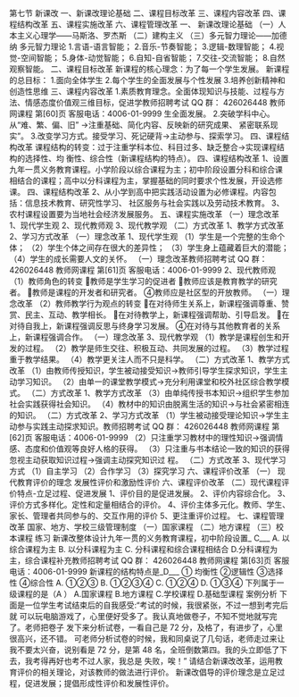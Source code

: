 
第七节 新课改
一、新课改理论基础
二、课程目标改革
三、课程内容改革
四、课程结构改革
五、课程实施改革
六、课程管理改革
一、 新课改理论基础
（一）人本主义心理学——马斯洛、罗杰斯
（二）建构主义
（三）多元智力理论——加德纳
多元智力理论
1.言语-语言智能；
2.音乐-节奏智能；
3.逻辑-数理智能；
4.视觉-空间智能；
5.身体-动觉智能；
6.自知-自省智能；
7.交往-交流智能；
8.自然观察智能。
二、课程目标改革
新课程的核心理念：为了每一个学生发展。
新课程的总目标：
1.面向全体学生
2.每个学生的全面发展与个性发展
3.培养创新精神和创造性思维
三、课程内容改革
1.素质教育理念。全面体现知识与技能、过程与方法、情感态度价值观三维目标，促进学教师招聘考试 QQ 群： 426026448
教师网课程 第[60]页 客服电话：4006-01-9999
生全面发展。
2.突破学科中心。从“难、繁、偏、旧” →注重基础、简化内容、反映新的研究成果、
紧密联系现实”。
3.改变学习方式。接受学习、死记硬背→主动参与、探索学习。
四、课程结构改革
课程结构的转变：过于注重学科本位、科目过多、缺乏整合→实现课程结构的选择性、均
衡性、综合性（新课程结构的特点）。
四、课程结构改革
1、设置九年一贯义务教育课程。小学阶段以综合课程为主；初中阶段设置分科和综合课
相结合的课程；高中以分科课程为主，掌握基础的同时要求个性发展，开设选修课。
四、课程结构改革
2、从小学到高中把实践活动设置为必修课程。内容包括：信息技术教育、研究性学习、
社区服务与社会实践以及劳动技术教育。
3、农村课程设置要为当地社会经济发展服务。
五、课程实施改革
（一）理念改革
1、现代学生观
2、现代教师观
3、现代教学观
（二）方式改革
1、教学方式改革
2、学习方式改革
（一）理念改革
1、现代学生观
（1）学生是一个完整的生命个体；
（2）学生个体之间存在很大的差异性；
（3）学生身上蕴藏着巨大的潜能；
（4）学生的成长需要人文的关怀。
（一）理念改革教师招聘考试 QQ 群： 426026448
教师网课程 第[61]页 客服电话：4006-01-9999
2、现代教师观
（1）教师角色的转变
教师是学生学习的促进者
教师应该是教育教学的研究者。
教师是课程的开发者和研究者。
④教师应是社区型的开放教师。
（一）理念改革
（2）教师教学行为观点的转变
在对待师生关系上，新课程强调尊重、赞赏、民主、互动、教学相长。
在对待教学上，新课程强调帮助、引导启发。
在对待自我上，新课程强调反思与终身学习发展。
④在对待与其他教育者的关系上，新课程强调合作。
（一）理念改革
3、现代教学观
（1）教学是课程创生和开发的过程。
（2）教学是师生交往、积极互动、共同发展的过程。
（3）教学过程重于教学结果。
（4）教学更关注人而不只是科学。
（二）方式改革
1、教学方式改革
（1）由教师传授知识，学生被动接受知识→教师引导学生探求知识，学生主动学习知识。
（2）由单一的课堂教学模式→充分利用课堂和校外社区综合教学模式。
（二）方式改革
1、教学方式改革
（3）由单纯传授书本知识→组织学生参加社会实践获得社会知识。
（4）教材中的知识由脱离生活的知识→与社会紧密相连的知识。
（二）方式改革
2、学习方式改革
（1）学生被动接受理论知识→学生主动参与实践主动探求知识。教师招聘考试 QQ 群： 426026448
教师网课程 第[62]页 客服电话：4006-01-9999
（2）只注重学习教材中的理性知识→强调情感、态度和价值观等良好人格的获得。
（3）只注重与书本结论一致的知识的获得忽视主动获取知识过程→强调主动探究知识过
程。
（二）方式改革
3、现代学习方式
（1）自主学习
（2）合作学习
（3）探究学习
六、课程评价改革
（一） 现代教育评价的理念
发展性评价和激励性评价
六、课程评价改革
（二）现代课程评价特点-立足过程、促进发展
1、评价目的是促进发展。
2、评价内容综合化。
3、评价方式多样化。定性和定量相结合的评价。
4、评价主体多元化。教师、学生、家长、管理者共同参与的、交互作用的评价
5、更注重评价过程。
七、课程管理改革
国家、地方、学校三级管理制度
（一）国家课程
（二）地方课程
（三）校本课程
练习
新课改整体设计九年一贯的义务教育课程，初中阶段设置_ C___
A. 以综合课程为主
B. 以分科课程为主
C. 分科课程和综合课程相结合
D.分科课程为主，综合课程补充教师招聘考试 QQ 群： 426026448
教师网课程 第[63]页 客服电话：4006-01-9999
新课程的结构特点是_D___
① 均衡性 ②逻辑性 ③选择性 ④综合性
A. ①②③ B. ①②③④
C. ①②④ D. ①③④
下列属于一级课程的是（A ）
A.国家课程 B.地方课程
C.学校课程 D.基础型课程
案例分析
下面是一位学生考试结束后的自我感受:“考试的时候，我很紧张，不过一想到考完后就
可以玩电脑游戏了，心里便好受多了。我认真地做卷子，不知不觉地就写完了。老师把卷子
发下来分析试卷，一看自己是 72 分，及格了，有进步了，心里很高兴，还不错。
可老师分析试卷的时候，我和同桌说了几句话，老师走过来让我不要太兴奋，说别看是
72 分，是第 48 名，全班倒数第四。我的头立即低了下去，我考得再好也考不过人家，我总是
失败，唉！”
请结合新课改改革，运用教育评价的相关理论，对该教师的做法进行评价。
新课改倡导的评价理念是立足过程，促进发展；提倡形成性评价和发展性评价。
